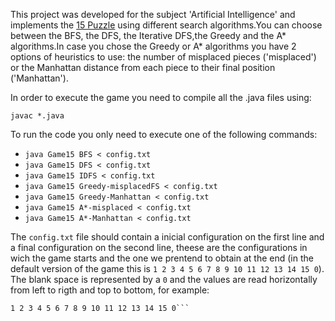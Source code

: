 This project was developed for the subject 'Artificial Intelligence' and implements the [15 Puzzle](https://en.wikipedia.org/wiki/15_puzzle) using different search algorithms.You can choose between the BFS, the DFS, the Iterative DFS,the  Greedy and the A* algorithms.In case you chose the Greedy or A* algorithms you have 2 options of heuristics to use: the number of misplaced pieces ('misplaced') or the Manhattan distance from each piece to their final position ('Manhattan').

In order to execute the game you need to compile all the .java files using:

```javac *.java```

To run the code you only need to execute one of the following commands:

- ```java Game15 BFS < config.txt```
- ```java Game15 DFS < config.txt```
- ```java Game15 IDFS < config.txt```
- ```java Game15 Greedy-misplacedFS < config.txt```
- ```java Game15 Greedy-Manhattan < config.txt```
- ```java Game15 A*-misplaced < config.txt```
- ```java Game15 A*-Manhattan < config.txt```

The ```config.txt``` file should contain a inicial configuration on the first line and a final configuration on the second line, theese are the configurations in wich the game starts and the one we prentend to obtain at the end (in the default version of the game this is ```1 2 3 4 5 6 7 8 9 10 11 12 13 14 15 0```). The blank space is represented by a ```0``` and the values are read horizontally from left to rigth and top to bottom, for example:

```1 2 3 4 5 6 7 8 9 10 11 12 0 13 14 15
1 2 3 4 5 6 7 8 9 10 11 12 13 14 15 0```

